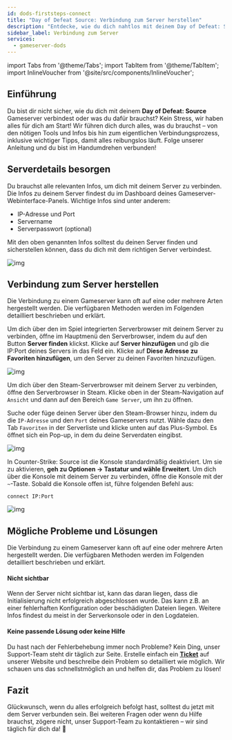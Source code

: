 ```yaml
---
id: dods-firststeps-connect
title: "Day of Defeat Source: Verbindung zum Server herstellen"
description: "Entdecke, wie du dich nahtlos mit deinem Day of Defeat: Source Gameserver verbindest und ein flüssiges Spielerlebnis genießt → Jetzt mehr erfahren"
sidebar_label: Verbindung zum Server
services:
  - gameserver-dods
---
```


import Tabs from '@theme/Tabs';
import TabItem from '@theme/TabItem';
import InlineVoucher from '@site/src/components/InlineVoucher';


## Einführung
Du bist dir nicht sicher, wie du dich mit deinem **Day of Defeat: Source** Gameserver verbindest oder was du dafür brauchst? Kein Stress, wir haben alles für dich am Start! Wir führen dich durch alles, was du brauchst – von den nötigen Tools und Infos bis hin zum eigentlichen Verbindungsprozess, inklusive wichtiger Tipps, damit alles reibungslos läuft. Folge unserer Anleitung und du bist im Handumdrehen verbunden!

<InlineVoucher />



## Serverdetails besorgen

Du brauchst alle relevanten Infos, um dich mit deinem Server zu verbinden. Die Infos zu deinem Server findest du im Dashboard deines Gameserver-Webinterface-Panels. Wichtige Infos sind unter anderem:

- IP-Adresse und Port
- Servername
- Serverpasswort (optional)

Mit den oben genannten Infos solltest du deinen Server finden und sicherstellen können, dass du dich mit dem richtigen Server verbindest.

![img](https://screensaver01.zap-hosting.com/index.php/s/j34HLtkGoLdwbeo/preview)

## Verbindung zum Server herstellen

Die Verbindung zu einem Gameserver kann oft auf eine oder mehrere Arten hergestellt werden. Die verfügbaren Methoden werden im Folgenden detailliert beschrieben und erklärt.

<Tabs>
    <TabItem value="connect_solution_server_browser_ingame" label="Serverbrowser (Im Spiel)" default>

Um dich über den im Spiel integrierten Serverbrowser mit deinem Server zu verbinden, öffne im Hauptmenü den Serverbrowser, indem du auf den Button **Server finden** klickst. Klicke auf **Server hinzufügen** und gib die IP:Port deines Servers in das Feld ein. Klicke auf **Diese Adresse zu Favoriten hinzufügen**, um den Server zu deinen Favoriten hinzuzufügen.

![img](https://screensaver01.zap-hosting.com/index.php/s/pQ7HbwYfLP9qQ7a/download)

</TabItem>

<TabItem value="connect_solution_server_browser_steam" label="Serverbrowser (Steam)">

Um dich über den Steam-Serverbrowser mit deinem Server zu verbinden, öffne den Serverbrowser in Steam. Klicke oben in der Steam-Navigation auf `Ansicht` und dann auf den Bereich `Game Server`, um ihn zu öffnen.

Suche oder füge deinen Server über den Steam-Browser hinzu, indem du die `IP-Adresse` und den `Port` deines Gameservers nutzt. Wähle dazu den Tab `Favoriten` in der Serverliste und klicke unten auf das Plus-Symbol. Es öffnet sich ein Pop-up, in dem du deine Serverdaten eingibst.

![img](https://screensaver01.zap-hosting.com/index.php/s/MMsokw2ZyCreeCN/download)

</TabItem>

<TabItem value="connect_solution3" label="Konsole (Im Spiel)">

In Counter-Strike: Source ist die Konsole standardmäßig deaktiviert. Um sie zu aktivieren, **geh zu Optionen → Tastatur und wähle Erweitert**. Um dich über die Konsole mit deinem Server zu verbinden, öffne die Konsole mit der `~`-Taste. Sobald die Konsole offen ist, führe folgenden Befehl aus:

```
connect IP:Port
```

![img](https://screensaver01.zap-hosting.com/index.php/s/JLDg47ikESy634W/preview)

</TabItem>
</Tabs>



## Mögliche Probleme und Lösungen

Die Verbindung zu einem Gameserver kann oft auf eine oder mehrere Arten hergestellt werden. Die verfügbaren Methoden werden im Folgenden detailliert beschrieben und erklärt.

#### Nicht sichtbar

Wenn der Server nicht sichtbar ist, kann das daran liegen, dass die Initialisierung nicht erfolgreich abgeschlossen wurde. Das kann z.B. an einer fehlerhaften Konfiguration oder beschädigten Dateien liegen. Weitere Infos findest du meist in der Serverkonsole oder in den Logdateien.



#### Keine passende Lösung oder keine Hilfe

Du hast nach der Fehlerbehebung immer noch Probleme? Kein Ding, unser Support-Team steht dir täglich zur Seite. Erstelle einfach ein **[Ticket](https://zap-hosting.com/en/customer/support/)** auf unserer Website und beschreibe dein Problem so detailliert wie möglich. Wir schauen uns das schnellstmöglich an und helfen dir, das Problem zu lösen!



## Fazit

Glückwunsch, wenn du alles erfolgreich befolgt hast, solltest du jetzt mit dem Server verbunden sein. Bei weiteren Fragen oder wenn du Hilfe brauchst, zögere nicht, unser Support-Team zu kontaktieren – wir sind täglich für dich da! 🙂




<InlineVoucher />